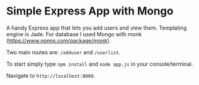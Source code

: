 # Simple Express App with Mongo

A handy Express app that lets you add users and view them. Templating engine is Jade. For database I used Mongo with monk (https://www.npmjs.com/package/monk).

Two main routes are: `/adduser` and `/userlist`.

To start simply type `npm install` and `node app.js` in your console/terminal.

Navigate to `http://localhost:8080`.
